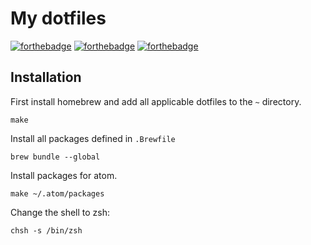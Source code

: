 # My dotfiles
[![forthebadge](https://forthebadge.com/images/badges/built-with-love.svg)](https://forthebadge.com) [![forthebadge](https://forthebadge.com/images/badges/powered-by-electricity.svg)](https://forthebadge.com) [![forthebadge](https://forthebadge.com/images/badges/uses-badges.svg)](https://forthebadge.com)

## Installation
First install homebrew and add all applicable dotfiles to the `~` directory.
```
make
```

Install all packages defined in `.Brewfile`
```
brew bundle --global
```

Install packages for atom.
```
make ~/.atom/packages
```

Change the shell to zsh:
```
chsh -s /bin/zsh
```
